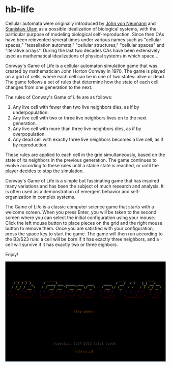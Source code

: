 # hb-life

Cellular automata were originally introduced by [John von Neumann](https://en.wikipedia.org/wiki/John_von_Neumann) and [Stanisław Ulam](https://en.wikipedia.org/wiki/Stanislaw_Ulam) as a possible idealization of biological systems, with the particular purpose of modeling biological self-reproduction. Since then CAs have been reinvented several times under various names such as "cellular spaces," "tessellation automata," "cellular structures," "cellular spaces" and "iterative arrays". During the last two decades CAs have been extensively used as mathematical idealizations of physical systems in which space...

Conway's Game of Life is a cellular automaton simulation game that was created by mathematician John Horton Conway in 1970.
The game is played on a grid of cells, where each cell can be in one of two states: alive or dead.
The game follows a set of rules that determine how the state of each cell changes from one generation to the next.

The rules of Conway's Game of Life are as follows:

1. Any live cell with fewer than two live neighbors dies, as if by underpopulation.
2. Any live cell with two or three live neighbors lives on to the next generation.
3. Any live cell with more than three live neighbors dies, as if by overpopulation.
4. Any dead cell with exactly three live neighbors becomes a live cell, as if by reproduction.

These rules are applied to each cell in the grid simultaneously, based on the state of its neighbors in the previous generation.
The game continues to evolve according to these rules until a stable state is reached, or until the player decides to stop the simulation.

Conway's Game of Life is a simple but fascinating game that has inspired many variations and has been the subject of much research and analysis. It is often used as a demonstration of emergent behavior and self-organization in complex systems.

The Game of Life is a classic computer science game that starts with a welcome screen.
When you press Enter, you will be taken to the second screen where you can select the initial configuration using your mouse.
Click the left mouse button to place pieces on the grid and the right mouse button to remove them.
Once you are satisfied with your configuration, press the space key to start the game.
The game will then run according to the B3/S23 rule: a cell will be born if it has exactly three neighbors, and a cell will survive if it has exactly two or three eighbors.

Enjoy!

![Game of Life](life.png )
